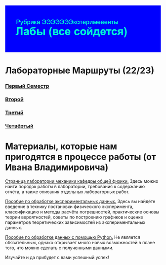 ![alt-текст](https://github.com/skolkovo-bba/labs/blob/main/шапка.png?raw=true)

# Лабораторные Маршруты (22/23)
### [Первый Семестр](https://old.mipt.ru/upload/medialibrary/3be/marshruty.pdf)
### [Второй](https://old.mipt.ru/upload/medialibrary/b39/1kurs-_-vesna23_laby_marshruty.pdf)
### [Третий](https://old.mipt.ru/education/chair/physics/S_III/EL-%D0%A2%D0%B5%D0%BC%D1%8B%20%D0%B8%20%D0%BC%D1%80%D1%88%D1%80_2023-21-VIII.pdf)
### [Четвёртый](https://old.mipt.ru/education/chair/physics/S_IV/%D0%A2%D0%B5%D0%BC%D1%8B%20%D0%B8%20%D0%BC%D0%B0%D1%80%D1%88%D1%80%D1%83%D1%82%D1%8B%202%20%D0%BA%D1%83%D1%80%D1%81%202023%20%D0%BE%D0%BF%D1%82%D0%B8%D0%BA%D0%B0.pdf)

# Материалы, которые нам пригодятся в процессе работы (от Ивана Владимировича)

[Страница лаборатории механики кафедры общей физики.](https://mipt.ru/education/chair/physics/S_I/lab/) Здесь можно найти порядок работы в лаборатории, требования к содержанию отчёта, а также описания отдельных лабораторных работ.

[Пособие по обработке экспериментальных данных.](https://mipt.ru/upload/medialibrary/111/main.pdf) Здесь вы найдёте введение в технику постановки физического эксперимента, классификацию и методы расчёта погрешностей, практические основы теории вероятностей, советы по построению графиков и оценке параметров теоретических зависимостей из экспериментальных данных.

[Пособие по обработке данных с помощью Python.](https://sciprogcentre.github.io/python-scientific-book/) Не является обязательным, однако открывает много новых возможностей в плане того, что можно сделать с полученными данными.

Изучайте и да прибудет с вами успешный успех!
